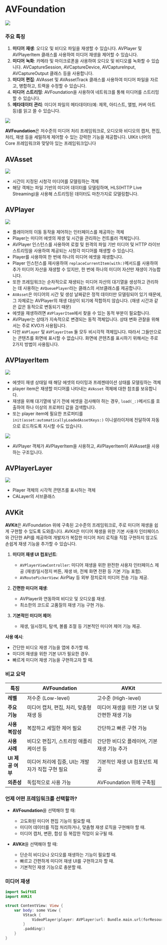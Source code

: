 # AVFoundation
![](https://blog.kakaocdn.net/dn/dgjyAm/btsnE9grRYs/funkyYlvSpfHUi2TZJZHZ1/img.png)

### 주요 특징

1. **미디어** **재생**: 오디오 및 비디오 파일을 재생할 수 있습니다. AVPlayer 및 AVPlayerItem 클래스를 사용하여 미디어 재생을 제어할 수 있습니다.
2. **미디어** **녹화**: 카메라 및 마이크로폰을 사용하여 오디오 및 비디오를 녹화할 수 있습니다. AVCaptureSession, AVCaptureDevice, AVCaptureInput, AVCaptureOutput 클래스 등을 사용합니다.
3. **미디어** **편집**: AVAsset 및 AVAssetTrack 클래스를 사용하여 미디어 파일을 자르고, 병합하고, 트랙을 수정할 수 있습니다.
4. **미디어** **스트리밍**: AVFoundation을 사용하여 네트워크를 통해 미디어를 스트리밍할 수 있습니다.
5. **메타데이터** **관리**: 미디어 파일의 메타데이터(예: 제목, 아티스트, 앨범, 커버 아트 등)를 읽고 쓸 수 있습니다.

![](https://blog.kakaocdn.net/dn/ljm6P/btsnEWhjxYf/hqlT2MCDhsAdYmdQfYMxJ0/img.png)

**AVFoundation**은 저수준의 미디어 처리 프레임워크로, 오디오와 비디오의 캡처, 편집, 처리, 재생 등을 세밀하게 제어할 수 있는 강력한 기능을 제공합니다. UIKit 너머의 Core 프레임워크와 맞닿아 있는 프레임워크입니다

## AVAsset

![](https://blog.kakaocdn.net/dn/djX9SB/btsnOsrWBmH/x8hAsZAKH60bXk671WreM0/img.png)

- 시간이 지정된 시청각 미디어를 모델링하는 객체
- 해당 객체는 파일 기반의 미디어 데이터를 모델링하며, HLS(HTTP Live Streaming)을 사용해 스트리밍된 데이터도 마찬가지로 모델링합니다.

## AVPlayer

![](https://blog.kakaocdn.net/dn/bmFjMx/btsnOslaAU3/krZ9hkv2kwqk9syD2iPuZk/img.png)

- 플레이어의 이동 동작을 제어하는 인터페이스를 제공하는 객체
- Player는 미디어 에셋의 재생 및 시간을 관리하는 컨트롤러 객체입니다.
- AVPlayer 인스턴스를 사용하여 로컬 및 원격의 파일 기반 미디어 및 HTTP 라이브 스트리밍을 사용하여 제공되는 시청각 미디어를 재생할 수 있습니다.
- Player를 사용하여 한 번에 하나의 미디어 에셋을 재생합니다.
- Player 인스턴스를 재사용하여 `replaceCurrentItem(with:)`메서드를 사용하여 추가 미디어 자산을 재생할 수 있지만, 한 번에 하나의 미디어 자산만 재생이 가능합니다.
- 또한 프레임워크는 순차적으로 재생되는 미디어 자산의 대기열을 생성하고 관리하는 데 사용하는 `AVQueuePlayer`라는 클래스의 서브클래스를 제공합니다.
- `AVAsset`은 미디어의 시간 및 생성 날짜같은 정적 데이터만 모델링되어 있기 때문에, 그 자체로는 AVPlayer의 재생 대상이 되기에 적합하지 않습니다. (재생 시간과 같은 값은 동적으로 변동되기 때문)
- 에셋을 재생하려면 `AVPlayerItem`에서 찾을 수 있는 동적 부분이 필요합니다.
- AVPlayer는 상태가 지속적으로 변경되는 동적 객체입니다. 상태 변화 관찰을 위해서는 주로 KVO가 사용됩니다.
- 다만 `AVPlayer` 및 `AVPlayerItem` 둘 모두 비시각적 객체입니다. 따라서 그들만으로는 콘텐츠를 화면에 표시할 수 없습니다. 화면에 콘텐츠를 표시하기 위해서는 주로 2가지 방법이 사용됩니다.

## AVPlayerItem

![](https://blog.kakaocdn.net/dn/cnIxQ3/btsnD7jma0x/413f7oK6WjtlJlkGI2ZTNk/img.png)

- 에셋이 재생 상태일 때 해당 에셋의 타이밍과 프레젠테이션 상태를 모델링하는 객체
- player item은 재생할 미디어를 나타내는 `AVAsset` 객체에 대한 참조를 보유합니다.
- 재생을 위해 대기열에 넣기 전에 에셋을 검사해야 하는 경우, `load(_:)`메서드를 호출하여 하나 이상의 프로퍼티 값을 검색합니다.
- 또는 player item에 필요한 프로퍼티를 `init(asset:automaticallyLoadedAssetKeys:)` 이니셜라이저에 전달하여 자동으로 로드하도록 지시할 수도 있습니다.

![](https://blog.kakaocdn.net/dn/bpnOWI/btsnF55Hqji/f79A8YOAPfkPg4s0VR1aZK/img.png)

- AVPlayer 객체가 AVPlayerItem을 사용하고, AVPlayerItem이 AVAsset을 사용하는 구조입니다.

## AVPlayerLayer

![](https://blog.kakaocdn.net/dn/bmac1q/btsnEL1f4l1/dmrKGUFhIQlJ1qUb2YkVu0/img.png)

- Player 객체의 시각적 콘텐츠를 표시하는 객체
- CALayer의 서브클래스

## AVKit

**AVKit**은 AVFoundation 위에 구축된 고수준의 프레임워크로, 주로 미디어 재생을 쉽게 구현할 수 있도록 도와줍니다. AVKit은 미디어 재생을 위한 기본 사용자 인터페이스와 간단한 API를 제공하여 개발자가 복잡한 미디어 처리 로직을 직접 구현하지 않고도 손쉽게 재생 기능을 추가할 수 있습니다.

1. **미디어 재생 UI 컴포넌트**:
   
    - `AVPlayerViewController`: 미디어 재생을 위한 완전한 사용자 인터페이스 제공 (재생/일시정지 버튼, 재생 바, 전체 화면 전환 등 기본 기능 포함).
    - `AVRoutePickerView`: AirPlay 등 외부 장치로의 미디어 전송 기능 제공.
2. **간편한 미디어 재생**:
   
    - AVPlayer와 연동하여 비디오 및 오디오를 재생.
    - 최소한의 코드로 고품질의 재생 기능 구현 가능.
3. **기본적인 미디어 제어**:
   
    - 재생, 일시정지, 탐색, 볼륨 조절 등 기본적인 미디어 제어 기능 제공.

**사용 예시**:

- 간단한 비디오 재생 기능을 앱에 추가할 때.
- 미디어 재생을 위한 기본 UI가 필요한 경우.
- 빠르게 미디어 재생 기능을 구현하고자 할 때.

### **비교 요약**

| **특징**         | **AVFoundation**                                 | **AVKit**                                      |
| ---------------- | ------------------------------------------------ | ---------------------------------------------- |
| **레벨**         | 저수준 (Low-level)                               | 고수준 (High-level)                            |
| **주요 기능**    | 미디어 캡처, 편집, 처리, 맞춤형 재생 등          | 미디어 재생을 위한 기본 UI 및 간편한 재생 기능 |
| **사용 복잡성**  | 복잡하고 세밀한 제어 필요                        | 간단하고 빠른 구현 가능                        |
| **사용 사례**    | 비디오 편집기, 스트리밍 애플리케이션 등          | 간단한 비디오 플레이어, 기본 재생 기능 추가    |
| **UI 제공 여부** | 미디어 처리에 집중, UI는 개발자가 직접 구현 필요 | 기본적인 재생 UI 컴포넌트 제공                 |
| **의존성**       | 독립적으로 사용 가능                             | AVFoundation 위에 구축됨                       |

### **언제 어떤 프레임워크를 선택할까?**

- **AVFoundation**을 선택해야 할 때:
  
    - 고도화된 미디어 편집 기능이 필요할 때.
    - 미디어 데이터를 직접 처리하거나, 맞춤형 재생 로직을 구현해야 할 때.
    - 미디어 캡처, 변환, 합성 등 복잡한 작업이 요구될 때.
- **AVKit**을 선택해야 할 때:
  
    - 단순히 비디오나 오디오를 재생하는 기능이 필요할 때.
    - 빠르고 간편하게 미디어 재생 UI를 구현하고자 할 때.
    - 기본적인 재생 기능으로 충분할 때.

### 미디어 재생
```swift
import SwiftUI
import AVKit

struct ContentView: View {
    var body: some View {
        VStack {
            VideoPlayer(player: AVPlayer(url: Bundle.main.url(forResource: "1",                          withExtension: "MOV")!))
        }
        .padding()
    }
}
```